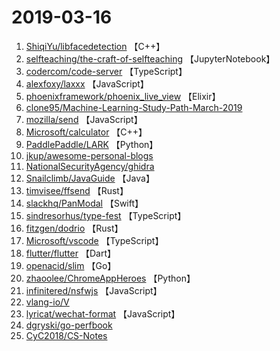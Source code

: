 # 2019-03-16

1. [ShiqiYu/libfacedetection](https://github.com/ShiqiYu/libfacedetection) 【C++】
2. [selfteaching/the-craft-of-selfteaching](https://github.com/selfteaching/the-craft-of-selfteaching) 【JupyterNotebook】
3. [codercom/code-server](https://github.com/codercom/code-server) 【TypeScript】
4. [alexfoxy/laxxx](https://github.com/alexfoxy/laxxx) 【JavaScript】
5. [phoenixframework/phoenix_live_view](https://github.com/phoenixframework/phoenix_live_view) 【Elixir】
6. [clone95/Machine-Learning-Study-Path-March-2019](https://github.com/clone95/Machine-Learning-Study-Path-March-2019) 
7. [mozilla/send](https://github.com/mozilla/send) 【JavaScript】
8. [Microsoft/calculator](https://github.com/Microsoft/calculator) 【C++】
9. [PaddlePaddle/LARK](https://github.com/PaddlePaddle/LARK) 【Python】
10. [jkup/awesome-personal-blogs](https://github.com/jkup/awesome-personal-blogs) 
11. [NationalSecurityAgency/ghidra](https://github.com/NationalSecurityAgency/ghidra) 
12. [Snailclimb/JavaGuide](https://github.com/Snailclimb/JavaGuide) 【Java】
13. [timvisee/ffsend](https://github.com/timvisee/ffsend) 【Rust】
14. [slackhq/PanModal](https://github.com/slackhq/PanModal) 【Swift】
15. [sindresorhus/type-fest](https://github.com/sindresorhus/type-fest) 【TypeScript】
16. [fitzgen/dodrio](https://github.com/fitzgen/dodrio) 【Rust】
17. [Microsoft/vscode](https://github.com/Microsoft/vscode) 【TypeScript】
18. [flutter/flutter](https://github.com/flutter/flutter) 【Dart】
19. [openacid/slim](https://github.com/openacid/slim) 【Go】
20. [zhaoolee/ChromeAppHeroes](https://github.com/zhaoolee/ChromeAppHeroes) 【Python】
21. [infinitered/nsfwjs](https://github.com/infinitered/nsfwjs) 【JavaScript】
22. [vlang-io/V](https://github.com/vlang-io/V) 
23. [lyricat/wechat-format](https://github.com/lyricat/wechat-format) 【JavaScript】
24. [dgryski/go-perfbook](https://github.com/dgryski/go-perfbook) 
25. [CyC2018/CS-Notes](https://github.com/CyC2018/CS-Notes) 
